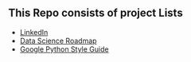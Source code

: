 ## This Repo consists of project Lists 

* [LinkedIn](https://www.linkedin.com/in/shivendra-k-jha-080012181/)
* [Data Science Roadmap](https://www.saedsayad.com/data_mining_map.htm)
* [Google Python Style Guide](https://google.github.io/styleguide/pyguide.html)
